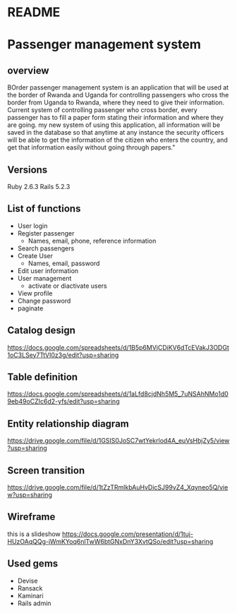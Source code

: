 # README
**Passenger management system**
===============================
## overview

BOrder passenger management system is an application that will be used at the border of Rwanda and Uganda for controlling passengers who cross the border from Uganda to Rwanda, where they need to give their information.
Current system of controlling passenger who cross border, every passenger has to fill a paper form stating their information and where they are going.
my new system of using this application, all information will be saved in the database so that anytime at any instance the
security officers will be able to get the information of the citizen who enters the country, and get that information easily without going through papers."						

## Versions
Ruby 2.6.3
Rails 5.2.3

## List of functions
* User login
* Register passenger
    * Names, email, phone, reference information
* Search passengers
* Create User
    * Names, email, password
* Edit user information
* User management
    * activate or diactivate users
* View profile
* Change password
* paginate

## Catalog design
https://docs.google.com/spreadsheets/d/1B5p6MVjCDiKV6dTcEVakJ3ODGt1oC3LSey7TtVI0z3g/edit?usp=sharing

## Table definition
https://docs.google.com/spreadsheets/d/1aLfd8cjdNh5M5_7uNSAhNMo1d09eb49oCZIc6d2-yfs/edit?usp=sharing

## Entity relationship diagram
https://drive.google.com/file/d/1GSIS0JoSC7wtYekrlod4A_euVsHbjZy5/view?usp=sharing

## Screen transition
https://drive.google.com/file/d/1tZzTRmlkbAuHvDicSJ99vZ4_Xqyneo5Q/view?usp=sharing

## Wireframe
this is a slideshow
https://docs.google.com/presentation/d/1tuj-HUzOAqQQg-jWmKYoq6nlTwW6btGNxDnY3XvtQSo/edit?usp=sharing

## Used gems
* Devise
* Ransack
* Kaminari
* Rails admin
